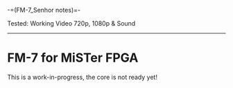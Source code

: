 -=(FM-7_Senhor notes)=-

Tested: Working Video 720p, 1080p & Sound

___
# FM-7 for MiSTer FPGA

This is a work-in-progress, the core is not ready yet!
